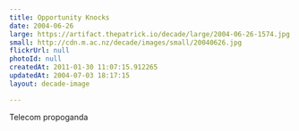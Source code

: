 ```yaml
---
title: Opportunity Knocks
date: 2004-06-26
large: https://artifact.thepatrick.io/decade/large/2004-06-26-1574.jpg
small: http://cdn.m.ac.nz/decade/images/small/20040626.jpg
flickrUrl: null
photoId: null
createdAt: 2011-01-30 11:07:15.912265
updatedAt: 2004-07-03 18:17:15
layout: decade-image

---
```

Telecom propoganda

